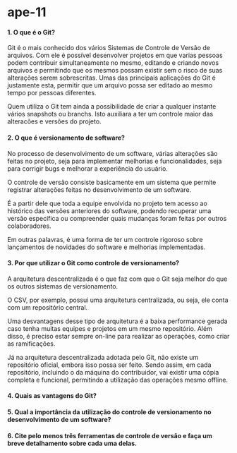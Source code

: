 # ape-11

#### **1. O que é o Git?**

Git é o mais conhecido dos vários Sistemas de Controle de Versão de arquivos. Com ele é possível desenvolver projetos em que varias pessoas podem contribuir simultaneamente no mesmo, editando e criando novos arquivos e permitindo que os mesmos possam existir sem o risco de suas alterações serem sobrescritas. Umas das principais aplicações do Git é justamente esta, permitir que um arquivo possa ser editado ao mesmo tempo por pessoas diferentes.

Quem utiliza o Git tem ainda a possibilidade de criar a qualquer instante vários snapshots ou branchs. Isto auxiliara a ter um controle maior das alteracões e versões do projeto.

#### **2. O que é versionamento de software?**

No processo de desenvolvimento de um software, várias alterações são feitas no projeto, seja para implementar melhorias e funcionalidades, seja para corrigir bugs e melhorar a experiência do usuário.

O controle de versão consiste basicamente em um sistema que permite registrar alterações feitas no desenvolvimento de um software.

É a partir dele que toda a equipe envolvida no projeto tem acesso ao histórico das versões anteriores do software, podendo recuperar uma versão específica ou compreender quais mudanças foram feitas por outros colaboradores.

Em outras palavras, é uma forma de ter um controle rigoroso sobre lançamentos de novidades do software e melhorias implementadas.

#### **3. Por que utilizar o Git como controle de versionamento?**

A arquitetura descentralizada é o que faz com que o Git seja melhor do que os outros sistemas de versionamento.

O CSV, por exemplo, possui uma arquitetura centralizada, ou seja, ele conta com um repositório central.

Uma desvantagens desse tipo de arquitetura é a baixa performance gerada caso tenha muitas equipes e projetos em um mesmo repositório. Além disso, é preciso estar sempre on-line para realizar as operações, como criar as ramificações.

Já na arquitetura descentralizada adotada pelo Git, não existe um repositório oficial, embora isso possa ser feito. Sendo assim, em cada repositório, incluindo o da máquina do contribuidor, vai existir uma cópia completa e funcional, permitindo a utilização das operações mesmo offline.

#### **4. Quais as vantagens do Git?**

#### **5. Qual a importância da utilização do controle de versionamento no desenvolvimento de um software?**

#### **6. Cite pelo menos três ferramentas de controle de versão e faça um breve detalhamento sobre cada uma delas.**

